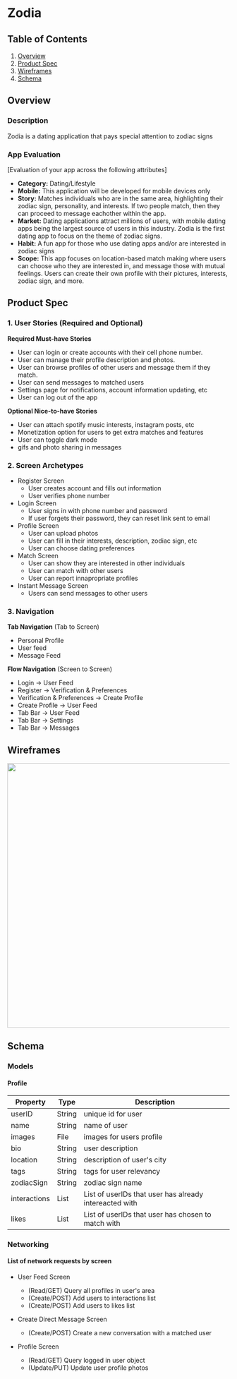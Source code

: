 # Zodia

## Table of Contents
1. [Overview](#Overview)
1. [Product Spec](#Product-Spec)
1. [Wireframes](#Wireframes)
2. [Schema](#Schema)

## Overview
### Description
Zodia is a dating application that pays special attention to zodiac signs

### App Evaluation
[Evaluation of your app across the following attributes]
- **Category:** Dating/Lifestyle
- **Mobile:** This application will be developed for mobile devices only
- **Story:** Matches individuals who are in the same area, highlighting their zodiac sign, personality, and interests. If two people match, then they can proceed to message eachother within the app.
- **Market:** Dating applications attract millions of users, with mobile dating apps being the largest source of users in this industry. Zodia is the first dating app to focus on the theme of zodiac signs.
- **Habit:** A fun app for those who use dating apps and/or are interested in zodiac signs
- **Scope:** This app focuses on location-based match making where users can choose who they are interested in, and message those with mutual feelings. Users can create their own profile with their pictures, interests, zodiac sign, and more. 

## Product Spec

### 1. User Stories (Required and Optional)

**Required Must-have Stories**

* User can login or create accounts with their cell phone number.
* User can manage their profile description and photos.
* User can browse profiles of other users and message them if they match.
* User can send messages to matched users
* Settings page for notifications, account information updating, etc
* User can log out of the app

**Optional Nice-to-have Stories**

* User can attach spotify music interests, instagram posts, etc
* Monetization option for users to get extra matches and features
* User can toggle dark mode
* gifs and photo sharing in messages

### 2. Screen Archetypes

* Register Screen
   * User creates account and fills out information
   * User verifies phone number
* Login Screen
   * User signs in with phone number and password
   * If user forgets their password, they can reset link sent to email
* Profile Screen
    * User can upload photos
    * User can fill in their interests, description, zodiac sign, etc
    * User can choose dating preferences
* Match Screen
    * User can show they are interested in other individuals
    * User can match with other users
    * User can report innapropriate profiles
* Instant Message Screen
    * Users can send messages to other users

### 3. Navigation

**Tab Navigation** (Tab to Screen)

* Personal Profile
* User feed
* Message Feed

**Flow Navigation** (Screen to Screen)

* Login -> User Feed
* Register -> Verification & Preferences
* Verification & Preferences -> Create Profile
* Create Profile -> User Feed
* Tab Bar -> User Feed
* Tab Bar -> Settings
* Tab Bar -> Messages

## Wireframes

<img src="https://i.imgur.com/G5OEnhN.jpg" width=600>

## Schema 
### Models
#### Profile

   | Property      | Type     | Description |
   | ------------- | -------- | ------------|
   | userID        | String   | unique id for user |
   | name          | String   | name of user |
   | images        | File     | images for users profile |
   | bio           | String   | user description |
   | location      | String   | description of user's city |
   | tags          | String   | tags for user relevancy |
   | zodiacSign    | String   | zodiac sign name |
   | interactions  | List   | List of userIDs that user has already intereacted with |
   | likes         | List   | List of userIDs that user has chosen to match with |

### Networking
#### List of network requests by screen
   - User Feed Screen
      - (Read/GET) Query all profiles in user's area
      - (Create/POST) Add users to interactions list
      - (Create/POST) Add users to likes list

   - Create Direct Message Screen
      - (Create/POST) Create a new conversation with a matched user
   - Profile Screen
      - (Read/GET) Query logged in user object
      - (Update/PUT) Update user profile photos

